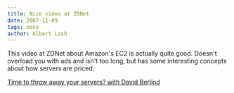 ```yaml
---
title: Nice video at ZDNet
date: 2007-11-09
tags: none
author: Albert Lash
---
```

This video at ZDNet about Amazon's EC2 is actually quite good. Doesn't overload you with ads and isn't too long, but has some interesting concepts about how servers are priced:

<a href="http://news.zdnet.com/2422-13569_22-155736.html" rel="nofollow">Time to throw away your servers? with David Berlind</a>

